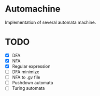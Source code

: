 # Automachine

Implementation of several automata machine.

# TODO

- [x] DFA
- [x] NFA
- [x] Regular expression
- [ ] DFA minimize
- [ ] NFA to .gv file
- [ ] Pushdown automata
- [ ] Turing automata
